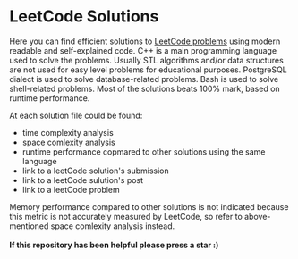 # LeetCode Solutions
Here you can find efficient solutions to [LeetCode problems](https://leetcode.com/problemset/) using modern readable and self-explained code. C++ is a main programming language used to solve the problems. Usually STL algorithms and/or data structures are not used for easy level problems for educational purposes. PostgreSQL dialect is used to solve database-related problems. Bash is used to solve shell-related problems. Most of the solutions beats 100% mark, based on runtime performance.   
<p></p>
At each solution file could be found:
<ul>
  <li>time complexity analysis</li>
  <li>space comlexity analysis</li>
  <li>runtime performance copmared to other solutions using the same language</li>
  <li>link to a leetCode solution's submission</li>
  <li>link to a leetCode sulution's post</li>
  <li>link to a leetCode problem</li>
</ul>
Memory performance compared to other solutions is not indicated because this metric is not accurately measured by LeetCode, so refer to above-mentioned space comlexity analysis instead.<br>
<br>
<b>If this repository has been helpful please press a star :)</b>
